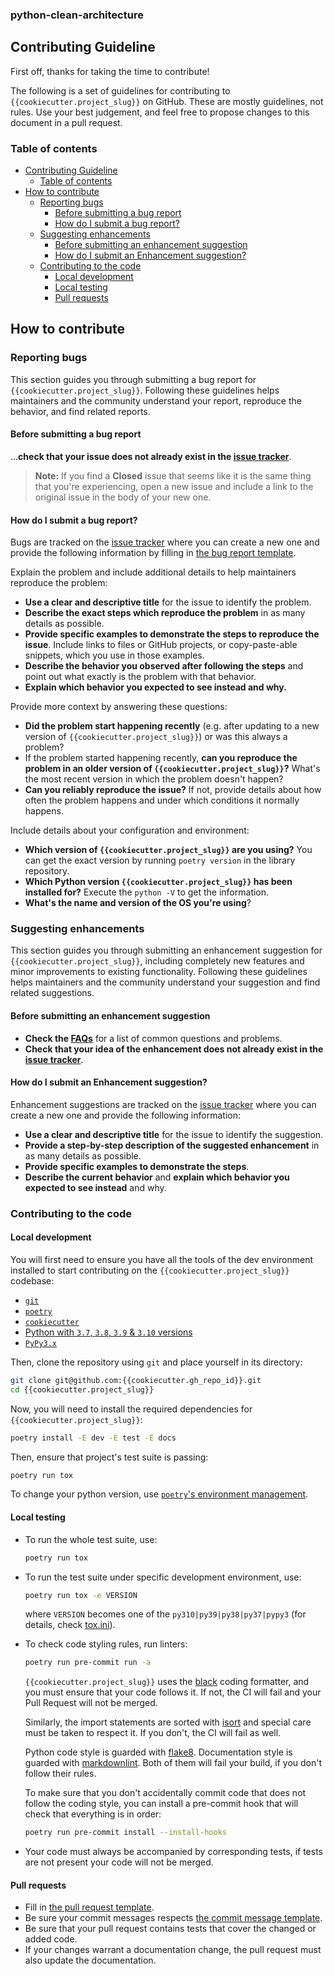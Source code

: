 ### python-clean-architecture

## Contributing Guideline

First off, thanks for taking the time to contribute!

The following is a set of guidelines for contributing to `{{cookiecutter.project_slug}}` on GitHub. These are mostly guidelines, not rules. Use your best judgement, and feel free to propose changes to this document in a pull request.

### Table of contents

- [Contributing Guideline](#contributing-guideline)
  - [Table of contents](#table-of-contents)
- [How to contribute](#how-to-contribute)
  - [Reporting bugs](#reporting-bugs)
    - [Before submitting a bug report](#before-submitting-a-bug-report)
    - [How do I submit a bug report?](#how-do-i-submit-a-bug-report)
  - [Suggesting enhancements](#suggesting-enhancements)
    - [Before submitting an enhancement suggestion](#before-submitting-an-enhancement-suggestion)
    - [How do I submit an Enhancement suggestion?](#how-do-i-submit-an-enhancement-suggestion)
  - [Contributing to the code](#contributing-to-the-code)
    - [Local development](#local-development)
    - [Local testing](#local-testing)
    - [Pull requests](#pull-requests)

## How to contribute

### Reporting bugs

This section guides you through submitting a bug report for `{{cookiecutter.project_slug}}`.
Following these guidelines helps maintainers and the community understand your report, reproduce the behavior, and find related reports.

#### Before submitting a bug report

...**check that your issue does not already exist in the [issue tracker]({{cookiecutter.repo_url}}/issues)**.

> **Note:** If you find a **Closed** issue that seems like it is the same thing that you're experiencing, open a new issue and include a link to the original issue in the body of your new one.

#### How do I submit a bug report?

Bugs are tracked on the [issue tracker]({{cookiecutter.repo_url}}/issues) where you can create a new one and provide the following information by filling in [the bug report template]({{cookiecutter.repo_url}}/issues/new?template=bug_report.md).

Explain the problem and include additional details to help maintainers reproduce the problem:

- **Use a clear and descriptive title** for the issue to identify the problem.
- **Describe the exact steps which reproduce the problem** in as many details as possible.
- **Provide specific examples to demonstrate the steps to reproduce the issue**. Include links to files or GitHub projects, or copy-paste-able snippets, which you use in those examples.
- **Describe the behavior you observed after following the steps** and point out what exactly is the problem with that behavior.
- **Explain which behavior you expected to see instead and why.**

Provide more context by answering these questions:

- **Did the problem start happening recently** (e.g. after updating to a new version of `{{cookiecutter.project_slug}}`) or was this always a problem?
- If the problem started happening recently, **can you reproduce the problem in an older version of `{{cookiecutter.project_slug}}`?** What's the most recent version in which the problem doesn't happen?
- **Can you reliably reproduce the issue?** If not, provide details about how often the problem happens and under which conditions it normally happens.

Include details about your configuration and environment:

- **Which version of `{{cookiecutter.project_slug}}` are you using?** You can get the exact version by running `poetry version` in the library repository.
- **Which Python version `{{cookiecutter.project_slug}}` has been installed for?** Execute the `python -V` to get the information.
- **What's the name and version of the OS you're using**?

### Suggesting enhancements

This section guides you through submitting an enhancement suggestion for `{{cookiecutter.project_slug}}`, including completely new features and minor improvements to existing functionality. Following these guidelines helps maintainers and the community understand your suggestion and find related suggestions.

#### Before submitting an enhancement suggestion

- **Check the [FAQs]({{cookiecutter.docs_url}}/faq/)** for a list of common questions and problems.
- **Check that your idea of the enhancement does not already exist in the [issue tracker]({{cookiecutter.repo_url}}/issues)**.

#### How do I submit an Enhancement suggestion?

Enhancement suggestions are tracked on the [issue tracker]({{cookiecutter.repo_url}}/issues) where you can create a new one and provide the following information:

- **Use a clear and descriptive title** for the issue to identify the suggestion.
- **Provide a step-by-step description of the suggested enhancement** in as many details as possible.
- **Provide specific examples to demonstrate the steps**.
- **Describe the current behavior** and **explain which behavior you expected to see instead** and why.

### Contributing to the code

#### Local development

You will first need to ensure you have all the tools of the dev environment installed to start contributing on the `{{cookiecutter.project_slug}}` codebase:

- [`git`](https://git-scm.com/)
- [`poetry`](https://python-poetry.org/)
- [`cookiecutter`](https://cookiecutter.readthedocs.io/)
- [Python with `3.7`, `3.8`, `3.9` & `3.10` versions](https://www.python.org/downloads/)
- [`PyPy3.x`](https://www.pypy.org/)

Then, clone the repository using `git` and place yourself in its directory:

```bash
git clone git@github.com:{{cookiecutter.gh_repo_id}}.git
cd {{cookiecutter.project_slug}}
```

Now, you will need to install the required dependencies for `{{cookiecutter.project_slug}}`:

```bash
poetry install -E dev -E test -E docs
```

Then, ensure that project's test suite is passing:

```bash
poetry run tox
```

To change your python version, use [`poetry`'s environment management](https://python-poetry.org/docs/managing-environments/#switching-between-environments).

#### Local testing

- To run the whole test suite, use:

    ```bash
    poetry run tox
    ```

- To run the test suite under specific development environment, use:

    ```bash
    poetry run tox -e VERSION
    ```

    where `VERSION` becomes one of the `py310|py39|py38|py37|pypy3` (for details, check [tox.ini]([tox.ini]({{cookiecutter.repo_url}}/blob/master/tox.ini))).

- To check code styling rules, run linters:

    ```bash
    poetry run pre-commit run -a
    ```

    `{{cookiecutter.project_slug}}` uses the [black](https://github.com/psf/black) coding formatter, and you must ensure that your code follows it. If not, the CI will fail and your Pull Request will not be merged.

    Similarly, the import statements are sorted with [isort](https://github.com/timothycrosley/isort) and special care must be taken to respect it. If you don't, the CI will fail as well.

    Python code style is guarded with [flake8](https://flake8.pycqa.org/). Documentation style is guarded with [markdownlint](https://github.com/markdownlint/markdownlint). Both of them will fail your build, if you don't follow their rules.

    To make sure that you don't accidentally commit code that does not follow the coding style, you can install a pre-commit hook that will check that everything is in order:

    ```bash
    poetry run pre-commit install --install-hooks
    ```

- Your code must always be accompanied by corresponding tests, if tests are not present your code will not be merged.

#### Pull requests

- Fill in [the pull request template]({{cookiecutter.repo_url}}/blob/master/.github/pull_request_template.md).
- Be sure your commit messages respects [the commit message template]({{cookiecutter.repo_url}}/blob/master/.github/commit_message_template.md).
- Be sure that your pull request contains tests that cover the changed or added code.
- If your changes warrant a documentation change, the pull request must also update the documentation.
